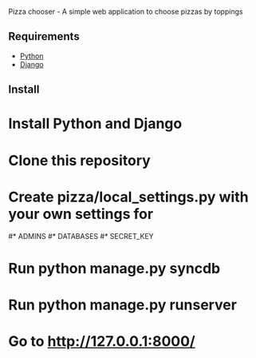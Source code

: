 Pizza chooser - A simple web application to choose pizzas by toppings

Requirements
------------

* [Python](http://python.org/)
* [Django](https://www.djangoproject.com/)

Install
-------

# Install Python and Django
# Clone this repository
# Create pizza/local_settings.py with your own settings for
#* ADMINS
#* DATABASES
#* SECRET_KEY
# Run python manage.py syncdb
# Run python manage.py runserver
# Go to http://127.0.0.1:8000/

